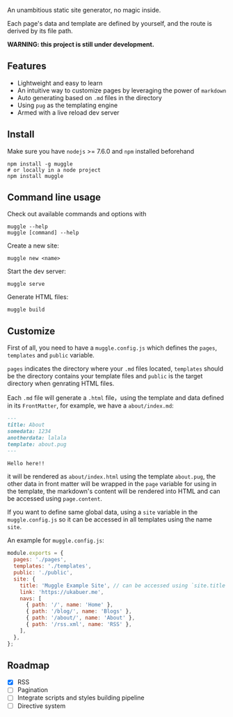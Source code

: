 An unambitious static site generator, no magic inside.

Each page's data and template are defined by yourself, and the route is derived by its file path.

__WARNING: this project is still under development.__

## Features
- Lightweight and easy to learn
- An intuitive way to customize pages by leveraging the power of `markdown`
- Auto generating based on `.md` files in the directory
- Using `pug` as the templating engine
- Armed with a live reload dev server

## Install
Make sure you have `nodejs` >= 7.6.0 and `npm` installed beforehand
``` shell
npm install -g muggle
# or locally in a node project
npm install muggle
```

## Command line usage
Check out available commands and options with
```
muggle --help
muggle [command] --help
```

Create a new site:
```
muggle new <name>
```

Start the dev server:
```
muggle serve
```

Generate HTML files:
```
muggle build
```

## Customize
First of all, you need to have a `muggle.config.js` which defines the `pages`, `templates` and `public` variable.

`pages` indicates the directory where your `.md` files located, `templates` should be the directory contains your template files and `public` is the target directory when genrating HTML files.

Each `.md` file will generate a `.html` file，using the template and data defined in its `FrontMatter`, for example, we have a `about/index.md`:
```md
---
title: About
somedata: 1234
anotherdata: lalala
template: about.pug
---

Hello here!!
```

it will be rendered as `about/index.html` using the template `about.pug`, the other data in front matter will be wrapped in the `page` variable for using in the template, the markdown's content will be rendered into HTML and can be accessed using `page.content`.

If you want to define same global data, using a `site` variable in the `muggle.config.js` so it can be accessed in all templates using the name `site`.

An example for `muggle.config.js`:
``` js
module.exports = {
  pages: './pages',
  templates: './templates',
  public: './public',
  site: {
    title: 'Muggle Example Site', // can be accessed using `site.title` in all templates
    link: 'https://ukabuer.me',
    navs: [
      { path: '/', name: 'Home' },
      { path: '/blog/', name: 'Blogs' },
      { path: '/about/', name: 'About' },
      { path: '/rss.xml', name: 'RSS' },
    ],
  },
};
```

## Roadmap
- [x] RSS
- [ ] Pagination
- [ ] Integrate scripts and styles building pipeline
- [ ] Directive system
